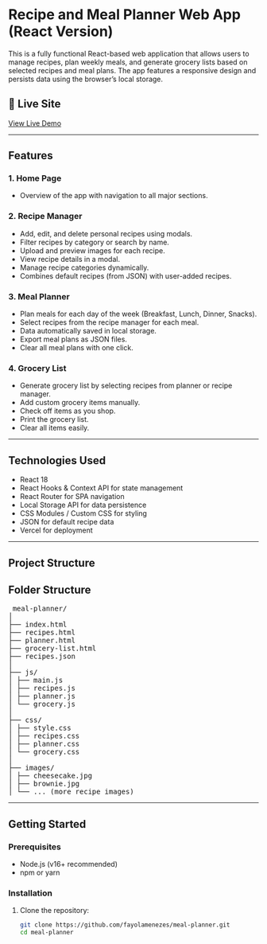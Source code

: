 # Recipe and Meal Planner Web App (React Version)

This is a fully functional React-based web application that allows users to manage recipes, plan weekly meals, and generate grocery lists based on selected recipes and meal plans. The app features a responsive design and persists data using the browser’s local storage.

## 🔗 Live Site
[View Live Demo](https://recipe-manager-rho-cyan.vercel.app/)

---

## Features

### 1. Home Page
- Overview of the app with navigation to all major sections.

### 2. Recipe Manager
- Add, edit, and delete personal recipes using modals.
- Filter recipes by category or search by name.
- Upload and preview images for each recipe.
- View recipe details in a modal.
- Manage recipe categories dynamically.
- Combines default recipes (from JSON) with user-added recipes.

### 3. Meal Planner
- Plan meals for each day of the week (Breakfast, Lunch, Dinner, Snacks).
- Select recipes from the recipe manager for each meal.
- Data automatically saved in local storage.
- Export meal plans as JSON files.
- Clear all meal plans with one click.

### 4. Grocery List
- Generate grocery list by selecting recipes from planner or recipe manager.
- Add custom grocery items manually.
- Check off items as you shop.
- Print the grocery list.
- Clear all items easily.

---

## Technologies Used

- React 18
- React Hooks & Context API for state management
- React Router for SPA navigation
- Local Storage API for data persistence
- CSS Modules / Custom CSS for styling
- JSON for default recipe data
- Vercel for deployment

---

## Project Structure
## Folder Structure
<pre> meal-planner/
│
├── index.html
├── recipes.html
├── planner.html
├── grocery-list.html
├── recipes.json
│
├── js/
│ ├── main.js
│ ├── recipes.js
│ ├── planner.js
│ └── grocery.js
│
├── css/
│ ├── style.css
│ ├── recipes.css
│ ├── planner.css
│ └── grocery.css
│
├── images/
│ ├── cheesecake.jpg
│ ├── brownie.jpg
│ └── ... (more recipe images)</pre>


---

## Getting Started

### Prerequisites
- Node.js (v16+ recommended)
- npm or yarn

### Installation

1. Clone the repository:

   ```bash
   git clone https://github.com/fayolamenezes/meal-planner.git
   cd meal-planner
